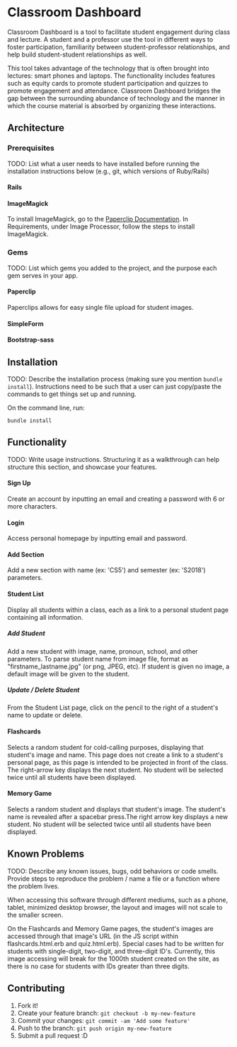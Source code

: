 
# Classroom Dashboard

Classroom Dashboard is a tool to facilitate student engagement during class and lecture. A student and a professor use the tool in different ways to foster participation, familiarity between student-professor relationships, and help build student-student relationships as well. 

This tool takes advantage of the technology that is often brought into lectures: smart phones and laptops. The functionality includes features such as equity cards to promote student participation and quizzes to promote engagement and attendance. Classroom Dashboard bridges the gap between the surrounding abundance of technology and the manner in which the course material is absorbed by organizing these interactions.

## Architecture

### Prerequisites

TODO: List what a user needs to have installed before running the installation instructions below (e.g., git, which versions of Ruby/Rails)

#### Rails
#### ImageMagick

To install ImageMagick, go to the [Paperclip Documentation](https://github.com/thoughtbot/paperclip).
In Requirements, under Image Processor, follow the steps to install ImageMagick.

### Gems

TODO: List which gems you added to the project, and the purpose each gem serves in your app.

#### Paperclip
Paperclips allows for easy single file upload for student images.

#### SimpleForm

#### Bootstrap-sass


## Installation

TODO: Describe the installation process (making sure you mention `bundle install`).
Instructions need to be such that a user can just copy/paste the commands to get things set up and running.


On the command line, run:
```
bundle install
```

## Functionality

TODO: Write usage instructions. Structuring it as a walkthrough can help structure this section,
and showcase your features.

#### Sign Up

Create an account by inputting an email and creating a password with 6 or more characters.

#### Login

Access personal homepage by inputting email and password.

#### Add Section

Add a new section with name (ex: 'CS5') and semester (ex: 'S2018') parameters. 

#### Student List

Display all students within a class, each as a link to a personal student page containing all information. 

##### Add Student

Add a new student with image, name, pronoun, school, and other parameters. To parse student name from image file, format as "firstname_lastname.jpg" (or png, JPEG, etc). If student is given no image, a default image will be given to the student. 

##### Update / Delete Student

From the Student List page, click on the pencil to the right of a student's name to update or delete. 

#### Flashcards

Selects a random student for cold-calling purposes, displaying that student's image and name. This page does not create a link to a student's personal page, as this page is intended to be projected in front of the class. The right-arrow key displays the next student. No student will be selected twice until all students have been displayed. 

#### Memory Game

Selects a random student and displays that student's image. The student's name is revealed after a spacebar press.The right arrow key displays a new student. No student will be selected twice until all students have been displayed. 

## Known Problems

TODO: Describe any known issues, bugs, odd behaviors or code smells. 
Provide steps to reproduce the problem / name a file or a function where the problem lives.

When accessing this software through different mediums, such as a phone, tablet, minimized desktop browser, the layout and images will not scale to the smaller screen. 

On the Flashcards and Memory Game pages, the student's images are accessed through that image's URL (in the JS script within flashcards.html.erb and quiz.html.erb). Special cases had to be written for students with single-digit, two-digit, and three-digit ID's. Currently, this image accessing will break for the 1000th student created on the site, as there is no case for students with IDs greater than three digits. 

## Contributing

1. Fork it!
2. Create your feature branch: `git checkout -b my-new-feature`
3. Commit your changes: `git commit -am 'Add some feature'`
4. Push to the branch: `git push origin my-new-feature`
5. Submit a pull request :D









